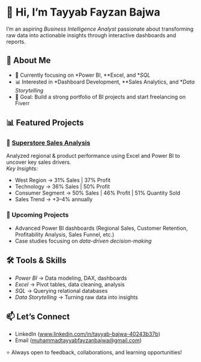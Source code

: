 # 👋 Hi, I’m Tayyab Fayzan Bajwa

I’m an aspiring *Business Intelligence Analyst* passionate about transforming raw data into actionable insights through interactive dashboards and reports.  


## 🔹 About Me  
- 🎯 Currently focusing on *Power BI, **Excel, and **SQL*  
- 📊 Interested in *Dashboard Development, **Sales Analytics, and **Data Storytelling*  
- 🚀 Goal: Build a strong portfolio of BI projects and start freelancing on Fiverr  


## 📊 Featured Projects  

### 🔸 [Superstore Sales Analysis](https://github.com/tayyabbajwa1/Superstore_Sales_Analysis.git)  
Analyzed regional & product performance using Excel and Power BI to uncover key sales drivers.  
*Key Insights:*  
- West Region → 31% Sales | 37% Profit  
- Technology → 36% Sales | 50% Profit  
- Consumer Segment → 50% Sales | 46% Profit | 51% Quantity Sold  
- Sales Trend → +3–4% annually  


### 🔸 Upcoming Projects  
- Advanced Power BI dashboards (Regional Sales, Customer Retention, Profitability Analysis, Sales Funnel, etc.)  
- Case studies focusing on *data-driven decision-making*  


## 🛠 Tools & Skills  
- *Power BI* → Data modeling, DAX, dashboards  
- *Excel* → Pivot tables, data cleaning, analysis  
- *SQL* → Querying relational databases  
- *Data Storytelling* → Turning raw data into insights  


## 📫 Let’s Connect  
- LinkedIn (www.linkedin.com/in/tayyab-bajwa-40243b37b)  
- Email (muhammadtayyabfayzanbajwa@gmail.com)  

⭐ Always open to feedback, collaborations, and learning opportunities!
<!--
**tayyabbajwa1/tayyabbajwa1** is a ✨ _special_ ✨ repository because its `README.md` (this file) appears on your GitHub profile.

Here are some ideas to get you started:

- 🔭 I’m currently working on ...
- 🌱 I’m currently learning ...
- 👯 I’m looking to collaborate on ...
- 🤔 I’m looking for help with ...
- 💬 Ask me about ...
- 📫 How to reach me: ...
- 😄 Pronouns: ...
- ⚡ Fun fact: ...
-->
